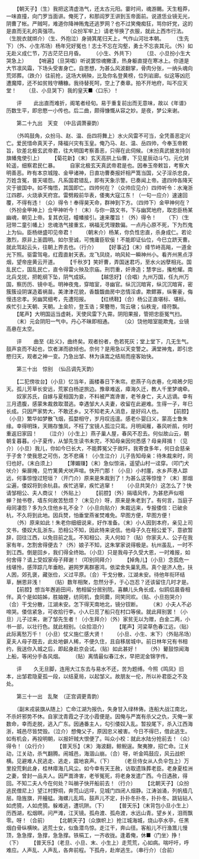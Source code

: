<!-- { "loadSidebar": true } -->
　　【朝天子】（生）我把这清虚浩气，还太古元阳。霎时间，魂游颺。天生粗莽，一味直撞，向门罗当面讲。俺死了，和那阎罗王讲到玉帝面前。说道恁业镜无光，阴曹了帐。严贼呵，难道你降神贿鬼还逃罗网？也不过笑俺痴狂，骂你奸党，这的是直而无礼的真强项。
　　（众扮军牢上）请老爷换了衣服，就此上西市行法。（生脱衣就绑介）（生、外抱泣）身骑箕尾归天上，气作山河壮本朝。
　　（生先下）（外、小生吊场）杨年兄好冤也！志士不忘在沟壑，勇士不忘丧其元。（外）如无赴义成仁节，万古茫茫日月昏。
　　（小生、外共下）
　　（旦、小旦扮小生大哭急上）
　　【哨遍】（旦哭唱）听说罢惊魂撇漾，热身躯直提在寒冰上。你道是大节凛风霜，下场头受害身亡。自思想，为甚么风波翻掌，骨肉分张，一纳头魂向荒郊葬。（跌介）往前抢，这场大祸殃，比及你名登黄榜，位列岩廊。似这等凶厄遭魔障，还不如贫贱守糟糠。我待替死呵，空上了奏章。拍不开地府，叫不应天堂！
　　（旦、小旦哭下）我的皇天■〈口乐〉！

　　评
　　此出直而难折，阁笔者经旬。易于重复前出而无意味，故以《年谱》历数生平，即忠愍一小传也。后二曲，颇得慷慨从容之妙。是夜，梦公来谢。

　　第二十九出　天变　（中吕调萧豪韵）

　　（外鸣鼓角，众扮马、赵、温、岳四将舞上）水火风雷不可当，全凭善恶定兴亡。爱民惜命真天子，降福兴灾有玉皇。俺乃马、赵、温、岳四帅，今奉玉帝敕旨，钦差北极玄武帝君，往大明国考察善恶，只得在此伺候。（末扮真武披发持剑旗幡鬼使引上）
　　【菊花新】（末）玄天高拱上仙曹，下见星辰动斗勺。元化转轮遥，细察君民仁暴。
　　自家北极玄天真武帝君是也。因奉玉帝敕旨，考察大明善恶。昨有本京城隍、金甲诸神，日直功曹奏报奸相严篙当国，父子淫杀忠良，万姓含冤，普天嗟怨。凡系国君错乱，即有天象示警。巳奏闻上帝。遣四帅各降天灾于彼国中。如不悔悟，其国即亡。四帅何在？（众帅应见介）四帅听令：水淹浙江四郡，火烧承天府宫。雷劈殿前华表，倭夷大寇江东！（一句一应介）速速回覆，不得有违！（众）得令！奉得昊天命，群神到下方。（四帅下）金甲神何在？（外扮金甲神上）佥甲神听今！（末）与你一路文书，下与幽冥地府，取忠臣杨某幽魂，朝见上帝。复其衣冠，幢幡接引。速来覆旨！（外）得令！
　　（下）（生冠带二童引幡上）忠魂浩气接重玄，祸福无凭理数偏。一点丹心原不死，下为烈鬼上为仙。臣杨继盛叩见帝君！
　　（朝末介）杨某，你负性忠直，杀身成仁。若论激烈，原非上圣圆明。如尔至诚，可愧庸臣软佞！不能即证仙位，今巳立跻天曹。就此驾起云头，往朝上界去也。（行介）
　　【好事近】（末）绛节峙高飚，一道金光下照。驱雷驾电，红霞直射天表。龙飞凤绕，响风轮一瞬神州小。看齐州黑点浮烟，望帝座黄云开道。
　　【千秋岁】笑奸曹，弄国迷君巧，至水火凶孽相兆。国乱民亡，国乱民亡，直令得雷火殃及宗庙。刑罚重，奸谗造；慧孛出，攙枪耀。南北兵戈扰，把乾纲下坠，阴气成妖。
　　【越恁好】（合唱）九州万国，任九州万国，察历历、镜中毛。明神夜鬼，穿暗室，寻幽官。纵沉沉暗宵，纵沉沉暗宵，密簇簇设阴谋造着祸苗。美津津花貌，香馥馥曲房中恣情淫虐。欺鳏寡，纵奢豪，侮慢违忠孝。另幽冥细考，先遭阳报。
　　【红绣鞋】（合）杨公正直堪标、堪标。疾忙引上天朝、天朝。上金阶，登玉诰；荣簪笏，驾云墩；仙秩宠，绛符飘。
　　【尾声】大明国运当虚耗，天使风雷下九霄。阴阳果报，管把忠臣冤气扫。
　　（末）元会阴阳一气中。丹心不昧即相通。
　　（众）饶他暗室能欺鬼，业镜高悬在太空。

　　评
　　曲至《赴义》，曲终矣。观者扮者，色若死灰；堂上堂下，几无生气。鼓声哀而不起也，饮者涕而欲倾也。奈何？是用急以天变警之。满堂神鬼，即引忠愍归天，观者之神一变。乃急出邹、林为诛嵩之结局而座客始快。

　　第三十出　惊别　（仙吕调先天韵）

　　【二犯傍妆台】（小旦）忆当年，画楼春日下朱帘。悲燕子乌衣巷，化啼鴂夕阳天。孤儿芳草长安远，荒冢白杨逆旅边。豫章难返，瘴海久迁，教人千里梦魂牵。
　　奴家苏氏，自嫁与夏相国为妾，不料被严嵩谗害，老爷身亡，夫人远谪。幸有三月遗腹，感蒙朱裁救取潜逃。幸遇邹大人夫妻，收留在此避难。生得一子，年巳长成。只因严家势大，不敢还乡。又不知老夫人消息，是好闷人也。
　　【前腔】（小旦）繁华如梦散飞烟，孤婺相守，岁月叹迍邅。感老仆婴臼义，蒙高士鲁朱缘。幸得明珠，天赐存雏凤，不枉了宝镜人孤泣只鸾。月明闻雁，春风听鹃，何时重返旧家园！
　　（泣介）（小生上）燕子巢人屋，春风不忍去。何似故山云，朝朝复暮暮。小子夏传，从邹先生读书未完，不知母亲因何悉感？母亲拜揖！（见介）（小旦）我儿，你如今巳长大，不能葬冤父于故阡。我寄食多年，何日会慈亲于子舍？使我思之可伤，怎不悲痛！（小生泣介）儿子告知母亲：待朱裁来时，同归也好。（末白须上）
　　【薄媚赚】（末）急似惊湍，遥望山村一迳穿。（叩门犬吠介）柴扉掩，见竹篱黄犬吠声喧。快开门那！（小旦）小村廛，水乡芦港人踪远，何事惊惶过短垣？（开门介）原来是朱裁到了！为甚么这等惊惶？（末）那烟尘遍，倭奴将到余杭县。疾忙逃窜，疾忙逃窜！
　　（小旦共哭介）这怎么了？快请邹相公、夫人商议！（外贴上）
　　【前腔】（外）隔墙风传，为甚悲声似咽蝉？抛书卷，墙东何故苦愁烦？（末见介）呀，原来是朱老到了。有何言，当庭子母同凄怨？多为久住他乡礼不全？（小旦向贴介）朱裁远来，专报倭信：已破余杭，不久将到此地。因兵燹，怕垂堂燕雀焚难免。早图方便，早图方便！
　　（外）原来如此！朱老你细细说来，好作准备。（末）小人因到本府，亲见上司文书，倭奴大乱浙东。恐相公不知，因此特来说信。他母子久在相公爱下，意欲暂辞，回往江西，以免目前之乱。不知相公、夫人何如？（贴）你家夫人、公子在我家有年，怎割舍得便去？（外）娘子不知，这朱掌家说得极是。杭州虽乱，一时不到江西。倒是回乡，我们得全终始。（小旦）只是我母子久受大恩，一时难报，如何舍得？请上受奴家母子拜谢！（叩别同拜介）
　　【掉角儿】（小旦）念孤危一线堪怜，感萍踪几年垂盼。避网罗离群塞鸿，依梁舍失巢乳燕。真个是济人危，扶人困，郊孔褒，藏张俭，义过平原。（合）干戈分散，江湖未安。待他年衔环结草，酬恩非浅！
　　（贴）数年相聚，忽然分手，于心岂忍？还该留住几时才是。
　　【前腔】想当年邂逅田间，勉相留分居别院。喜麟儿头角长成，似鸥侣晨昏相伴。真个是如姑姊，胜妯娌，纺同机，食同爨，同笑同欢。（贴、小旦抱哭介）（合）干戈分散，江湖未安。怎下得天南地北，镜分钗断。
　　（末）小夫人不必啼哭。倭信紧急，可收拾行李。小人巳觅了船只在村口等侯。就此拜别罢！（小旦）儿子过来，谢了邹先生者！（小生拜介）（外）家贫无以为赠，白金二两，小书一部，以壮行色。就此相别。（众拾泪介）
　　【尾声】河梁草色春江远，（贴）此际离愁万千！（小旦）仗义施仁感大贤！
　　（小旦、小生、末下）（外贴吊场）夏夫人母子既去，此处地僻人稀，不便久住，且自移居城中。前日林年兄有书相约，我送你入城之后，即起身赴京会试。（贴）如此甚好！
　　（外）鼙鼓惊闻海上船，等闲分手各风烟。
　　（贴）离情最似春江水，早把泥金锦字传。

　　评
　　久无旦脚，连用大江东去与易水不还，苦为题缚。今照《鸣凤》旧本，出邹君隐夏孤一段，以结夏局，以起邹义。故朋友一伦，所以补君臣之不及处。

　　第三十一出　乱聚　（正宫调更青韵）

　　（副末戎装旗从随上）亡命江湖为报仇，失身甘入绿林俦。连船大战江南北，不杀奸邪势不休。自家沈青霞之子沈小霞便是。因俺与严嵩有杀父之仇，灭俺一家数命，幸而走脱，逃入广东。因通番主人，勾引倭奴入乱。暂投尾下，杀入江西海浙，城邑尽皆焚毁。（泣介）想俺父子，原因忠义被害。今日不得巳，借此逃生。如有机会，再投明朝，以报奸贼大恨便了。叫众小校：就此水陆分抢前去！（众）得令！（众行介）
　　【普天乐】（末）海波翻，鲸鲵逞。聚夷獠，招亡命。江关动，江关动，杀气翻腾。闹城邑，海涸山崩。（合）呀，听金鸣鼓应，风云战帜横。见避难人民逃走、逃走，震地哀声。（下）
　　（老旦侍女从人负伞包上）万里投荒剩此身，桂林瘴海几风尘。如今幸有天王赦，访取遗珠葬老臣。老身夏桂洲之妻，曾封一品夫人。因严嵩谗害，老爷冤死，将老身发遣广西。今日遇赦，得回。不知二夫人今在何处？叫艄子快开船前去！（行介）
　　【北朝天子】（众扮逃民僧尼上）望江村野垌，奔荒山远坪，见城门四闭人烟静。江涛汹涌，列帆樯几层。隐旌旗，开艟艋。海螺儿乱鸣，鼓声儿不定，扑扑冬扑冬，扑扑冬。跳钻钻人如虎獍，人如虎獍。躲难逃，遭坑阱。（下）
　　【普天乐】（末背包小旦小生上）历西湖，松烟暝。问严滩，江天镜。孤舟渡、孤舟渡，水远山青。望乡关，泪雨飘零。呀！（合前）
　　【北朝天子】（众旗帜上）抢江城海城，烧山亭水亭，任黑烟白骨纵横映。逃荒士女，似鱼潜鸟惊。走江干，奔山径。客船儿不行渔篙儿慢顶，急急撑，急撑，急急撑。铁梋工，一齐收拢。逢着俺，休■〈门坐〉挣！（下）
　　【普天乐】（老旦、小旦、末、小生上）走荒荒，心如病。喘吁吁，呼难应。人声乱、人声乱，各奔前程。下孤舟，赴岸逃生。（串行介）（合前）
